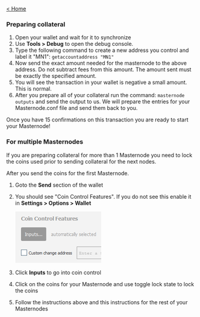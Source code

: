 [< Home](README.md)

### Preparing collateral

1. Open your wallet and wait for it to synchronize
2. Use **Tools > Debug** to open the debug console.
3. Type the following command to create a new address you control and label it "MN1": `getaccountaddress "MN1"`
4. Now send the exact amount needed for the masternode to the above address. 
  Do not subtract fees from this amount. The amount sent must be exactly the specified amount. 
5. You will see the transaction in your wallet is negative a small amount. This is normal.
6. After you prepare all of your collateral run the command: `masternode outputs` and send the output to us. We will prepare the entries for your Masternode.conf file and send them back to you.

Once you have 15 confirmations on this transaction you are ready to start your Masternode!

### For multiple Masternodes
If you are preparing collateral for more than 1 Masternode you need to lock the coins used prior to sending collateral for the next nodes. 

After you send the coins for the first Masternode. 
1. Goto the **Send** section of the wallet
2. You should see "Coin Control Features". If you do not see this enable it in **Settings > Options > Wallet**

    ![CoinControl](CoinControl.PNG)
3. Click **Inputs** to go into coin control
4. Click on the coins for your Masternode and use toggle lock state to lock the coins
5. Follow the instructions above and this instructions for the rest of your Masternodes



